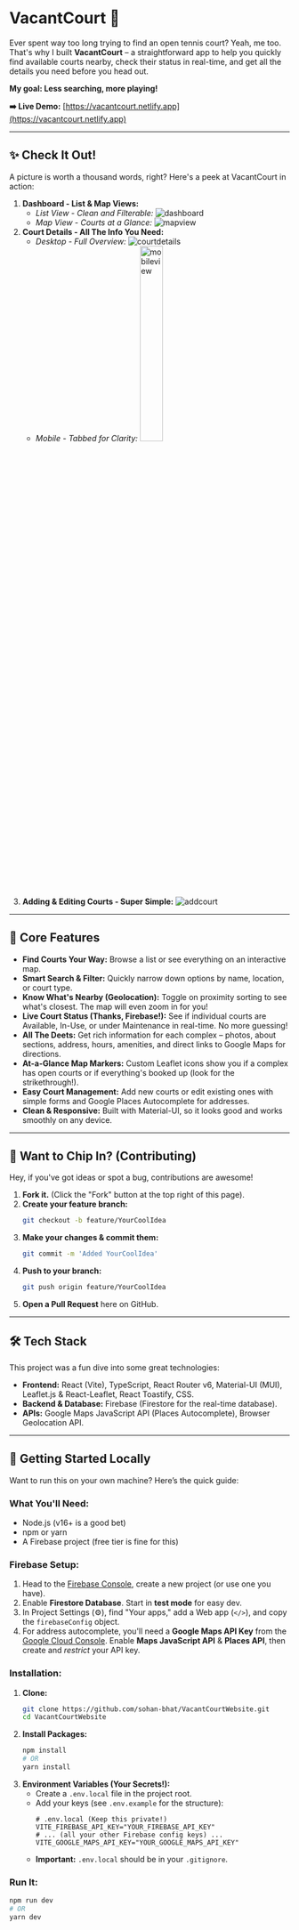 # VacantCourt 🎾

Ever spent way too long trying to find an open tennis court? Yeah, me too. That's why I built **VacantCourt** – a straightforward app to help you quickly find available courts nearby, check their status in real-time, and get all the details you need before you head out.

**My goal: Less searching, more playing!**

**➡️ Live Demo:** [https://vacantcourt.netlify.app](https://vacantcourt.netlify.app)

---

## ✨ Check It Out!

A picture is worth a thousand words, right? Here's a peek at VacantCourt in action:

1.  **Dashboard - List & Map Views:**
    *   _List View - Clean and Filterable:_
        <picture>![dashboard](https://github.com/sohan-bhat/VacantCourtWebsite/blob/main/public/assets/dashboard.png)</picture>
    *   _Map View - Courts at a Glance:_
        <picture>![mapview](https://github.com/sohan-bhat/VacantCourtWebsite/blob/main/public/assets/mapview.png)</picture>
2.  **Court Details - All The Info You Need:**
    *   _Desktop - Full Overview:_
        <picture>![courtdetails](https://github.com/sohan-bhat/VacantCourtWebsite/blob/main/public/assets/courtdetails.png)</picture>
    *   _Mobile - Tabbed for Clarity:_
        <img src="https://github.com/sohan-bhat/VacantCourtWebsite/blob/main/public/assets/mobile.png" alt="mobileview" width="30%"/>
3.  **Adding & Editing Courts - Super Simple:**
    <picture>![addcourt](https://github.com/sohan-bhat/VacantCourtWebsite/blob/main/public/assets/addcourt.png)</picture>
---

## 🚀 Core Features

*   **Find Courts Your Way:** Browse a list or see everything on an interactive map.
*   **Smart Search & Filter:** Quickly narrow down options by name, location, or court type.
*   **Know What's Nearby (Geolocation):** Toggle on proximity sorting to see what's closest. The map will even zoom in for you!
*   **Live Court Status (Thanks, Firebase!):** See if individual courts are Available, In-Use, or under Maintenance in real-time. No more guessing!
*   **All The Deets:** Get rich information for each complex – photos, about sections, address, hours, amenities, and direct links to Google Maps for directions.
*   **At-a-Glance Map Markers:** Custom Leaflet icons show you if a complex has open courts or if everything's booked up (look for the strikethrough!).
*   **Easy Court Management:** Add new courts or edit existing ones with simple forms and Google Places Autocomplete for addresses.
*   **Clean & Responsive:** Built with Material-UI, so it looks good and works smoothly on any device.

---
## 🤝 Want to Chip In? (Contributing)

Hey, if you've got ideas or spot a bug, contributions are awesome!

1.  **Fork it.** (Click the "Fork" button at the top right of this page).
2.  **Create your feature branch:**
    ```bash
    git checkout -b feature/YourCoolIdea
    ```
3.  **Make your changes & commit them:**
    ```bash
    git commit -m 'Added YourCoolIdea'
    ```
4.  **Push to your branch:**
    ```bash
    git push origin feature/YourCoolIdea
    ```
5.  **Open a Pull Request** here on GitHub.
---

## 🛠️ Tech Stack

This project was a fun dive into some great technologies:

*   **Frontend:** React (Vite), TypeScript, React Router v6, Material-UI (MUI), Leaflet.js & React-Leaflet, React Toastify, CSS.
*   **Backend & Database:** Firebase (Firestore for the real-time database).
*   **APIs:** Google Maps JavaScript API (Places Autocomplete), Browser Geolocation API.

---

## 🏁 Getting Started Locally

Want to run this on your own machine? Here’s the quick guide:

### What You'll Need:

*   Node.js (v16+ is a good bet)
*   npm or yarn
*   A Firebase project (free tier is fine for this)

### Firebase Setup:

1.  Head to the [Firebase Console](https://console.firebase.google.com/), create a new project (or use one you have).
2.  Enable **Firestore Database**. Start in **test mode** for easy dev.
3.  In Project Settings (⚙️), find "Your apps," add a Web app (`</>`), and copy the `firebaseConfig` object.
4.  For address autocomplete, you'll need a **Google Maps API Key** from the [Google Cloud Console](https://console.cloud.google.com/). Enable **Maps JavaScript API** & **Places API**, then create and *restrict* your API key.

### Installation:

1.  **Clone:**
    ```bash
    git clone https://github.com/sohan-bhat/VacantCourtWebsite.git
    cd VacantCourtWebsite
    ```
2.  **Install Packages:**
    ```bash
    npm install
    # OR
    yarn install
    ```
3.  **Environment Variables (Your Secrets!):**
    *   Create a `.env.local` file in the project root.
    *   Add your keys (see `.env.example` for the structure):
        ```env
        # .env.local (Keep this private!)
        VITE_FIREBASE_API_KEY="YOUR_FIREBASE_API_KEY"
        # ... (all your other Firebase config keys) ...
        VITE_GOOGLE_MAPS_API_KEY="YOUR_GOOGLE_MAPS_API_KEY"
        ```
    *   **Important:** `.env.local` should be in your `.gitignore`.

### Run It:

```bash
npm run dev
# OR
yarn dev
